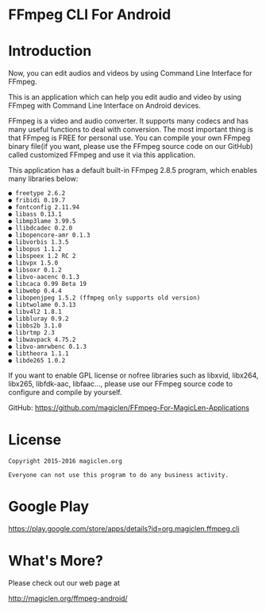 FFmpeg CLI For Android
=================================

# Introduction

Now, you can edit audios and videos by using Command Line Interface for FFmpeg.

This is an application which can help you edit audio and video by using FFmpeg with Command Line Interface on Android devices.

FFmpeg is a video and audio converter. It supports many codecs and has many useful functions to deal with conversion. The most important thing is that FFmpeg is FREE for personal use. You can compile your own FFmpeg binary file(if you want, please use the FFmpeg source code on our GitHub) called customized FFmpeg and use it via this application.

This application has a default built-in FFmpeg 2.8.5 program, which enables many libraries below:

    ● freetype 2.6.2
    ● fribidi 0.19.7
    ● fontconfig 2.11.94
    ● libass 0.13.1
    ● libmp3lame 3.99.5
    ● llibdcadec 0.2.0
    ● libopencore-amr 0.1.3
    ● libvorbis 1.3.5
    ● libopus 1.1.2
    ● libspeex 1.2 RC 2
    ● libvpx 1.5.0
    ● libsoxr 0.1.2
    ● libvo-aacenc 0.1.3
    ● libcaca 0.99 Beta 19
    ● libwebp 0.4.4
    ● libopenjpeg 1.5.2 (ffmpeg only supports old version)
    ● libtwolame 0.3.13
    ● libv4l2 1.8.1
    ● libbluray 0.9.2
    ● libbs2b 3.1.0
    ● librtmp 2.3
    ● libwavpack 4.75.2
    ● libvo-amrwbenc 0.1.3
    ● libtheora 1.1.1
    ● libde265 1.0.2

If you want to enable GPL license or nofree libraries such as libxvid, libx264, libx265, libfdk-aac, libfaac..., please use our FFmpeg source code to configure and compile by yourself.

GitHub: https://github.com/magiclen/FFmpeg-For-MagicLen-Applications

# License

    Copyright 2015-2016 magiclen.org

    Everyone can not use this program to do any business activity.

# Google Play

https://play.google.com/store/apps/details?id=org.magiclen.ffmpeg.cli

# What's More?

Please check out our web page at

http://magiclen.org/ffmpeg-android/

